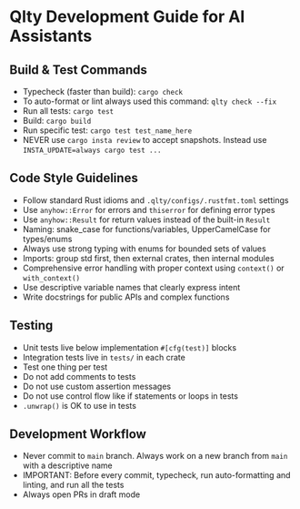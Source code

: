 # Qlty Development Guide for AI Assistants

## Build & Test Commands

- Typecheck (faster than build): `cargo check`
- To auto-format or lint always used this command: `qlty check --fix`
- Run all tests: `cargo test`
- Build: `cargo build`
- Run specific test: `cargo test test_name_here`
- NEVER use `cargo insta review` to accept snapshots. Instead use `INSTA_UPDATE=always cargo test ...`

## Code Style Guidelines

- Follow standard Rust idioms and `.qlty/configs/.rustfmt.toml` settings
- Use `anyhow::Error` for errors and `thiserror` for defining error types
- Use `anyhow::Result` for return values instead of the built-in `Result`
- Naming: snake_case for functions/variables, UpperCamelCase for types/enums
- Always use strong typing with enums for bounded sets of values
- Imports: group std first, then external crates, then internal modules
- Comprehensive error handling with proper context using `context()` or `with_context()`
- Use descriptive variable names that clearly express intent
- Write docstrings for public APIs and complex functions

## Testing

- Unit tests live below implementation `#[cfg(test)]` blocks
- Integration tests live in `tests/` in each crate
- Test one thing per test
- Do not add comments to tests
- Do not use custom assertion messages
- Do not use control flow like if statements or loops in tests
- `.unwrap()` is OK to use in tests

## Development Workflow

- Never commit to `main` branch. Always work on a new branch from `main` with a descriptive name
- IMPORTANT: Before every commit, typecheck, run auto-formatting and linting, and run all the tests
- Always open PRs in draft mode
